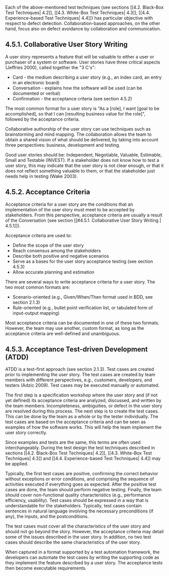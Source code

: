 
Each of the above-mentioned test techniques (see sections [[4.2.  Black-Box Test Techniques| 4.2]], [[4.3.  White-Box Test Techniques| 4.3]], [[4.4.  Experience-based Test Techniques| 4.4]]) has particular objective with respect to defect detection.  Collaboration-based approaches, on the other hand, focus also on defect avoidance by collaboration and communication.

## 4.5.1.  Collaborative User Story Writing

A user story represents a feature that will be valuable to either a user or purchaser of a system or software.  User stories have three critical aspects (Jeffries 2000), called together the "3 C's":

* Card - the medium describing a user story (e.g., an index card, an entry in an electronic board)
* Conversation - explains how the software will be used (can be documented or verbal)
* Confirmation - the acceptance criteria (see section 4.5.2)

The most common format for a user story is "As a \[role], I want \[goal to be accomplished], so that I can \[resulting business value for the role]", followed by the acceptance criteria.

Collaborative authorship of the user story can use techniques such as brainstorming and mind mapping.  The collaboration allows the team to obtain a shared vision of what should be delivered, by taking into account three perspectives: business, development and testing.

Good user stories should be: Independent, Negotiable, Valuable, Estimable, Small and Testable (INVEST).  If a stakeholder does not know how to test a user story, this may indicate that the user story is not clear enough, or that it does not reflect something valuable to them, or that the stakeholder just needs help in testing (Wake 2003).

## 4.5.2.  Acceptance Criteria

Acceptance criteria for a user story are the conditions that an implementation of the user story must meet to be accepted by stakeholders.  From this perspective, acceptance criteria are usually a result of the Conversation (see section [[#4.5.1. Collaborative User Story Writing | 4.5.1]]).

Acceptance criteria are used to:

* Define the scope of the user story
* Reach consensus among the stakeholders
* Describe both positive and negative scenarios
* Serve as a bases for the user story acceptance testing (see section 4.5.3)
* Allow accurate planning and estimation

There are several ways to write acceptance criteria for a user story.  The two most common formats are:

* Scenario-oriented (e.g., Given/When/Then format used in BDD, see section 2.1.3)
* Rule-oriented (e.g., bullet point verification list, or tabulated form of input-output mapping)

Most acceptance criteria can be documented in one of these two formats.  However, the team may use another, custom format, as long as the acceptance criteria are well-defined and unambiguous.

## 4.5.3.  Acceptance Test-driven Development (ATDD)

ATDD is a test-first approach (see section 2.1.3).  Test cases are created prior to implementing the user story.  The test cases are created by team members with different perspectives, e.g., customers, developers, and testers (Adzic 2009).  Test cases may be executed manually or automated.

The first step is a specification workshop where the user story and (if not yet defined) its acceptance criteria are analyzed, discussed, and written by the team members. Incompleteness, ambiguities, or defect in the user story are resolved during this process.  The next step is to create the test cases.  This can be done by the team as a whole or by the tester individually.  The test cases are based on the acceptance criteria and can be seen as examples of how the software works.  This will help the team implement the user story correctly.

Since examples and tests are the same, this terms are often used interchangeably.  During the test design the test techniques described in sections [[4.2.  Black-Box Test Techniques| 4.2]], [[4.3.  White-Box Test Techniques| 4.3]] and [[4.4.  Experience-based Test Techniques| 4.4]] may be applied.

Typically, the first test cases are positive, confirming the correct behavior without exceptions or error conditions, and comprising the sequence of activities executed if everything goes as expected.  After the positive test cases are done, the team should perform negative testing.  Finally, the team should cover non-functional quality characteristics (e.g., performance efficiency, usability).  Test cases should be expressed in a way that is understandable for the stakeholders.  Typically, test cases contain sentences in natural language involving the necessary preconditions (if any), the inputs, and the postconditions.

The test cases must cover all the characteristics of the user story and should not go beyond the story.  However, the acceptance criteria may detail some of the issues described in the user story. In addition, no two test cases should describe the same characteristics of the user story.

When captured in a format supported by a test automation framework, the developers can automate the test cases by writing the supporting code as they implement the feature described by a user story.  The acceptance tests then become executable requirements.